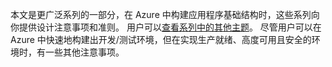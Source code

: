 本文是更广泛系列的一部分，在 Azure 中构建应用程序基础结构时，这些系列向你提供设计注意事项和准则。 用户可以[查看系列中的其他主题](#next-steps)。 尽管用户可以在 Azure 中快速地构建出开发/测试环境，但在实现生产就绪、高度可用且安全的环境时，有一些其他注意事项。